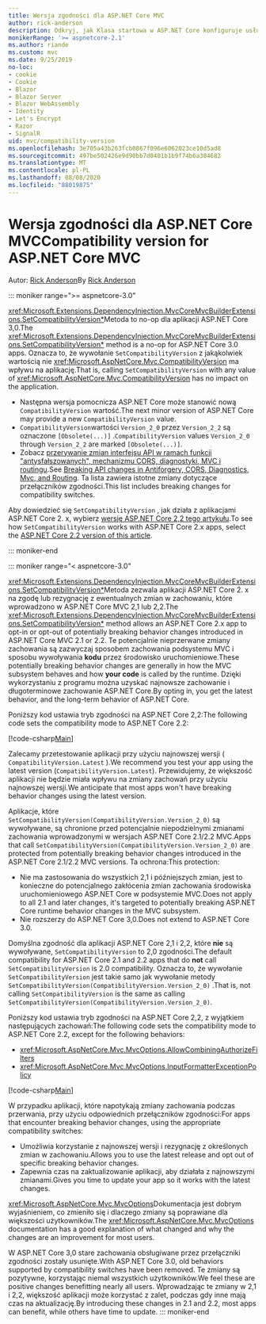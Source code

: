 ```yaml
---
title: Wersja zgodności dla ASP.NET Core MVC
author: rick-anderson
description: Odkryj, jak Klasa startowa w ASP.NET Core konfiguruje usługi i potok żądań aplikacji.
monikerRange: '>= aspnetcore-2.1'
ms.author: riande
ms.custom: mvc
ms.date: 9/25/2019
no-loc:
- cookie
- Cookie
- Blazor
- Blazor Server
- Blazor WebAssembly
- Identity
- Let's Encrypt
- Razor
- SignalR
uid: mvc/compatibility-version
ms.openlocfilehash: 3e705a43b263fcb0867f096e6062023ce10d5ad8
ms.sourcegitcommit: 497be502426e9d90bb7d0401b1b9f74b6a384682
ms.translationtype: MT
ms.contentlocale: pl-PL
ms.lasthandoff: 08/08/2020
ms.locfileid: "88019875"
---
```

# <a name="compatibility-version-for-aspnet-core-mvc"></a><span data-ttu-id="1bc14-103">Wersja zgodności dla ASP.NET Core MVC</span><span class="sxs-lookup"><span data-stu-id="1bc14-103">Compatibility version for ASP.NET Core MVC</span></span>

<span data-ttu-id="1bc14-104">Autor: [Rick Anderson](https://twitter.com/RickAndMSFT)</span><span class="sxs-lookup"><span data-stu-id="1bc14-104">By [Rick Anderson](https://twitter.com/RickAndMSFT)</span></span>

::: moniker range=">= aspnetcore-3.0"

<span data-ttu-id="1bc14-105"><xref:Microsoft.Extensions.DependencyInjection.MvcCoreMvcBuilderExtensions.SetCompatibilityVersion*>Metoda to no-op dla aplikacji ASP.NET Core 3,0.</span><span class="sxs-lookup"><span data-stu-id="1bc14-105">The <xref:Microsoft.Extensions.DependencyInjection.MvcCoreMvcBuilderExtensions.SetCompatibilityVersion*> method is a no-op for ASP.NET Core 3.0 apps.</span></span> <span data-ttu-id="1bc14-106">Oznacza to, że wywołanie `SetCompatibilityVersion` z jakąkolwiek wartością nie <xref:Microsoft.AspNetCore.Mvc.CompatibilityVersion> ma wpływu na aplikację.</span><span class="sxs-lookup"><span data-stu-id="1bc14-106">That is, calling `SetCompatibilityVersion` with any value of <xref:Microsoft.AspNetCore.Mvc.CompatibilityVersion> has no impact on the application.</span></span>

* <span data-ttu-id="1bc14-107">Następna wersja pomocnicza ASP.NET Core może stanowić nową `CompatibilityVersion` wartość.</span><span class="sxs-lookup"><span data-stu-id="1bc14-107">The next minor version of ASP.NET Core may provide a new `CompatibilityVersion` value.</span></span>
* <span data-ttu-id="1bc14-108">`CompatibilityVersion`wartości `Version_2_0` przez `Version_2_2` są oznaczone `[Obsolete(...)]` .</span><span class="sxs-lookup"><span data-stu-id="1bc14-108">`CompatibilityVersion` values `Version_2_0` through `Version_2_2` are marked `[Obsolete(...)]`.</span></span>
* <span data-ttu-id="1bc14-109">Zobacz [przerywanie zmian interfejsu API w ramach funkcji "antysfałszowanych", mechanizmu CORS, diagnostyki, MVC i routingu](https://github.com/aspnet/Announcements/issues/387).</span><span class="sxs-lookup"><span data-stu-id="1bc14-109">See [Breaking API changes in Antiforgery, CORS, Diagnostics, Mvc, and Routing](https://github.com/aspnet/Announcements/issues/387).</span></span> <span data-ttu-id="1bc14-110">Ta lista zawiera istotne zmiany dotyczące przełączników zgodności.</span><span class="sxs-lookup"><span data-stu-id="1bc14-110">This list includes breaking changes for compatibility switches.</span></span>

<span data-ttu-id="1bc14-111">Aby dowiedzieć się `SetCompatibilityVersion` , jak działa z aplikacjami ASP.NET Core 2. x, wybierz [wersję ASP.NET Core 2,2 tego artykułu](https://docs.microsoft.com/aspnet/core/mvc/compatibility-version?view=aspnetcore-2.2).</span><span class="sxs-lookup"><span data-stu-id="1bc14-111">To see how `SetCompatibilityVersion` works with ASP.NET Core 2.x apps, select the [ASP.NET Core 2.2 version of this article](https://docs.microsoft.com/aspnet/core/mvc/compatibility-version?view=aspnetcore-2.2).</span></span>

::: moniker-end

::: moniker range="< aspnetcore-3.0"

<span data-ttu-id="1bc14-112"><xref:Microsoft.Extensions.DependencyInjection.MvcCoreMvcBuilderExtensions.SetCompatibilityVersion*>Metoda zezwala aplikacji ASP.NET Core 2. x na zgodę lub rezygnację z ewentualnych zmian w zachowaniu, które wprowadzono w ASP.NET Core MVC 2,1 lub 2,2.</span><span class="sxs-lookup"><span data-stu-id="1bc14-112">The <xref:Microsoft.Extensions.DependencyInjection.MvcCoreMvcBuilderExtensions.SetCompatibilityVersion*> method allows an ASP.NET Core 2.x app to opt-in or opt-out of potentially breaking behavior changes introduced in ASP.NET Core MVC 2.1 or 2.2.</span></span> <span data-ttu-id="1bc14-113">Te potencjalnie nieprzerwane zmiany zachowania są zazwyczaj sposobem zachowania podsystemu MVC i sposobu wywoływania **kodu** przez środowisko uruchomieniowe.</span><span class="sxs-lookup"><span data-stu-id="1bc14-113">These potentially breaking behavior changes are generally in how the MVC subsystem behaves and how **your code** is called by the runtime.</span></span> <span data-ttu-id="1bc14-114">Dzięki wykorzystaniu z programu można uzyskać najnowsze zachowanie i długoterminowe zachowanie ASP.NET Core.</span><span class="sxs-lookup"><span data-stu-id="1bc14-114">By opting in, you get the latest behavior, and the long-term behavior of ASP.NET Core.</span></span>

<span data-ttu-id="1bc14-115">Poniższy kod ustawia tryb zgodności na ASP.NET Core 2,2:</span><span class="sxs-lookup"><span data-stu-id="1bc14-115">The following code sets the compatibility mode to ASP.NET Core 2.2:</span></span>

[!code-csharp[Main](compatibility-version/samples/2.x/CompatibilityVersionSample/Startup.cs?name=snippet1)]

<span data-ttu-id="1bc14-116">Zalecamy przetestowanie aplikacji przy użyciu najnowszej wersji ( `CompatibilityVersion.Latest` ).</span><span class="sxs-lookup"><span data-stu-id="1bc14-116">We recommend you test your app using the latest version (`CompatibilityVersion.Latest`).</span></span> <span data-ttu-id="1bc14-117">Przewidujemy, że większość aplikacji nie będzie miała wpływu na zmiany zachowań przy użyciu najnowszej wersji.</span><span class="sxs-lookup"><span data-stu-id="1bc14-117">We anticipate that most apps won't have breaking behavior changes using the latest version.</span></span>

<span data-ttu-id="1bc14-118">Aplikacje, które `SetCompatibilityVersion(CompatibilityVersion.Version_2_0)` są wywoływane, są chronione przed potencjalnie niepodzielnymi zmianami zachowania wprowadzonymi w wersjach ASP.NET Core 2.1/2.2 MVC.</span><span class="sxs-lookup"><span data-stu-id="1bc14-118">Apps that call `SetCompatibilityVersion(CompatibilityVersion.Version_2_0)` are protected from potentially breaking behavior changes introduced in the ASP.NET Core 2.1/2.2 MVC versions.</span></span> <span data-ttu-id="1bc14-119">Ta ochrona:</span><span class="sxs-lookup"><span data-stu-id="1bc14-119">This protection:</span></span>

* <span data-ttu-id="1bc14-120">Nie ma zastosowania do wszystkich 2,1 i późniejszych zmian, jest to konieczne do potencjalnego zakłócenia zmian zachowania środowiska uruchomieniowego ASP.NET Core w podsystemie MVC.</span><span class="sxs-lookup"><span data-stu-id="1bc14-120">Does not apply to all 2.1 and later changes, it's targeted to potentially breaking ASP.NET Core runtime behavior changes in the MVC subsystem.</span></span>
* <span data-ttu-id="1bc14-121">Nie rozszerzy do ASP.NET Core 3,0.</span><span class="sxs-lookup"><span data-stu-id="1bc14-121">Does not extend to ASP.NET Core 3.0.</span></span>

<span data-ttu-id="1bc14-122">Domyślna zgodność dla aplikacji ASP.NET Core 2,1 i 2,2, które **nie** są wywoływane, `SetCompatibilityVersion` to 2,0 zgodności.</span><span class="sxs-lookup"><span data-stu-id="1bc14-122">The default compatibility for ASP.NET Core 2.1 and 2.2 apps that do **not** call `SetCompatibilityVersion` is 2.0 compatibility.</span></span> <span data-ttu-id="1bc14-123">Oznacza to, że wywołanie `SetCompatibilityVersion` jest takie samo jak wywołanie metody `SetCompatibilityVersion(CompatibilityVersion.Version_2_0)` .</span><span class="sxs-lookup"><span data-stu-id="1bc14-123">That is, not calling `SetCompatibilityVersion` is the same as calling `SetCompatibilityVersion(CompatibilityVersion.Version_2_0)`.</span></span>

<span data-ttu-id="1bc14-124">Poniższy kod ustawia tryb zgodności na ASP.NET Core 2,2, z wyjątkiem następujących zachowań:</span><span class="sxs-lookup"><span data-stu-id="1bc14-124">The following code sets the compatibility mode to ASP.NET Core 2.2, except for the following behaviors:</span></span>

* <xref:Microsoft.AspNetCore.Mvc.MvcOptions.AllowCombiningAuthorizeFilters>
* <xref:Microsoft.AspNetCore.Mvc.MvcOptions.InputFormatterExceptionPolicy>

[!code-csharp[Main](compatibility-version/samples/2.x/CompatibilityVersionSample/Startup2.cs?name=snippet1)]

<span data-ttu-id="1bc14-125">W przypadku aplikacji, które napotykają zmiany zachowania podczas przerwania, przy użyciu odpowiednich przełączników zgodności:</span><span class="sxs-lookup"><span data-stu-id="1bc14-125">For apps that encounter breaking behavior changes, using the appropriate compatibility switches:</span></span>

* <span data-ttu-id="1bc14-126">Umożliwia korzystanie z najnowszej wersji i rezygnację z określonych zmian w zachowaniu.</span><span class="sxs-lookup"><span data-stu-id="1bc14-126">Allows you to use the latest release and opt out of specific breaking behavior changes.</span></span>
* <span data-ttu-id="1bc14-127">Zapewnia czas na zaktualizowanie aplikacji, aby działała z najnowszymi zmianami.</span><span class="sxs-lookup"><span data-stu-id="1bc14-127">Gives you time to update your app so it works with the latest changes.</span></span>

<span data-ttu-id="1bc14-128"><xref:Microsoft.AspNetCore.Mvc.MvcOptions>Dokumentacja jest dobrym wyjaśnieniem, co zmieniło się i dlaczego zmiany są poprawiane dla większości użytkowników.</span><span class="sxs-lookup"><span data-stu-id="1bc14-128">The <xref:Microsoft.AspNetCore.Mvc.MvcOptions> documentation has a good explanation of what changed and why the changes are an improvement for most users.</span></span>

<span data-ttu-id="1bc14-129">W ASP.NET Core 3,0 stare zachowania obsługiwane przez przełączniki zgodności zostały usunięte.</span><span class="sxs-lookup"><span data-stu-id="1bc14-129">With ASP.NET Core 3.0, old behaviors supported by compatibility switches have been removed.</span></span> <span data-ttu-id="1bc14-130">Te zmiany są pozytywne, korzystając niemal wszystkich użytkowników.</span><span class="sxs-lookup"><span data-stu-id="1bc14-130">We feel these are positive changes benefitting nearly all users.</span></span> <span data-ttu-id="1bc14-131">Wprowadzając te zmiany w 2,1 i 2,2, większość aplikacji może korzystać z zalet, podczas gdy inne mają czas na aktualizację.</span><span class="sxs-lookup"><span data-stu-id="1bc14-131">By introducing these changes in 2.1 and 2.2, most apps can benefit, while others have time to update.</span></span>
::: moniker-end
